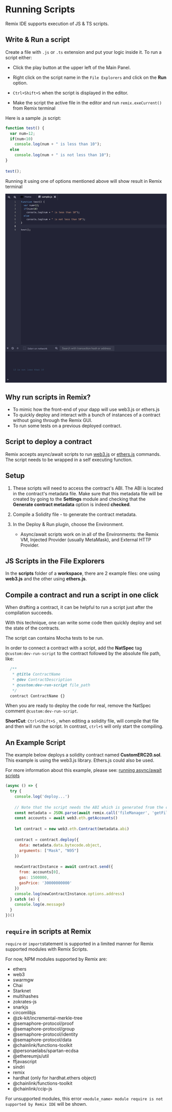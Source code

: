 # Running Scripts

Remix IDE supports execution of JS & TS scripts.

## Write & Run a script

Create a file with `.js` or `.ts` extension and put your logic inside it. To run a script either:

- Click the play button at the upper left of the Main Panel.

- Right click on the script name in the `File Explorers` and click on the **Run** option.

- `Ctrl+Shift+S` when the script is displayed in the editor.

- Make the script the active file in the editor and run `remix.exeCurrent()` from Remix terminal

Here is a sample .js script:

```JavaScript
function test() {
  var num=12;
  if(num<10)
    console.log(num + " is less than 10");
  else
    console.log(num + " is not less than 10");
}

test();
```

Running it using one of options mentioned above will show result in Remix terminal

![](images/a-running-scripts-run.png)

## Why run scripts in Remix?

- To mimic how the front-end of your dapp will use web3.js or ethers.js
- To quickly deploy and interact with a bunch of instances of a contract without going through the Remix GUI.
- To run some tests on a previous deployed contract.

## Script to deploy a contract

Remix accepts async/await scripts to run [web3.js](https://web3js.readthedocs.io/) or [ethers.js](https://docs.ethers.io/) commands. The script needs to be wrapped in a self executing function.

## Setup

1. These scripts will need to access the contract's ABI. The ABI is located in the contract's metadata file. Make sure that this metadata file will be created by going to the **Settings** module and checking that the **Generate contract metadata** option is indeed **checked**.

2. Compile a Solidity file - to generate the contract metadata.

3. In the Deploy & Run plugin, choose the Environment.
   - Async/await scripts work on in all of the Environments: the Remix VM, Injected Provider (usually MetaMask), and External HTTP Provider.

## JS Scripts in the File Explorers

In the **scripts** folder of a **workspace**, there are 2 example files: one using **web3.js** and the other using **ethers.js**.

## Compile a contract and run a script in one click

When drafting a contract, it can be helpful to run a script just after the compilation succeeds.

With this technique, one can write some code then quickly deploy and set the state of the contracts.

The script can contains Mocha tests to be run.

In order to connect a contract with a script, add the **NatSpec** tag `@custom:dev-run-script` to the contract followed by the absolute file path, like:

```JavaScript
  /**
   * @title ContractName
   * @dev ContractDescription
   * @custom:dev-run-script file_path
   */
  contract ContractName {}
```

When you are ready to deploy the code for real, remove the NatSpec comment `@custom:dev-run-script`.

**ShortCut**: `Ctrl+Shift+S` , when editing a solidity file, will compile that file and then will run the script. In contrast, `ctrl+S` will only start the compiling.

## An Example Script

The example below deploys a solidity contract named **CustomERC20.sol**. This example is using the web3.js library. Ethers.js could also be used.

For more information about this example, please see: [running async/await scripts](https://medium.com/remix-ide/running-js-async-await-scripts-in-remix-ide-3115b5dd7687?source=friends_link&sk=04e650dfa65905fdab0ecd5b10513d41)

```JavaScript
(async () => {
  try {
    console.log('deploy...')

    // Note that the script needs the ABI which is generated from the compilation artifact.
    const metadata = JSON.parse(await remix.call('fileManager', 'getFile', 'browser/artifacts/CustomERC20.json'))
    const accounts = await web3.eth.getAccounts()

    let contract = new web3.eth.Contract(metadata.abi)

    contract = contract.deploy({
      data: metadata.data.bytecode.object,
      arguments: ["Mask", "N95"]
    })

    newContractInstance = await contract.send({
      from: accounts[0],
      gas: 1500000,
      gasPrice: '30000000000'
    })
    console.log(newContractInstance.options.address)
  } catch (e) {
    console.log(e.message)
  }
})()
```

## `require` in scripts at Remix

`require` or `import`statement is supported in a limited manner for Remix supported modules with Remix Scripts.

For now, NPM modules supported by Remix are:

- ethers
- web3
- swarmgw
- Chai
- Starknet
- multihashes
- zokrates-js
- snarkjs
- circomlibjs
- @zk-kit/incremental-merkle-tree
- @semaphore-protocol/proof
- @semaphore-protocol/group
- @semaphore-protocol/identity
- @semaphore-protocol/data
- @chainlink/functions-toolkit
- @personaelabs/spartan-ecdsa
- @ethereumjs/util
- ffjavascript
- sindri
- remix
- hardhat (only for hardhat.ethers object)
- @chainlink/functions-toolkit
- @chainlink/ccip-js

For unsupported modules, this error `<module_name> module require is not supported by Remix IDE` will be shown.
